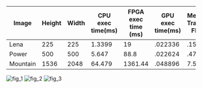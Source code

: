 |Image|Height|Width|CPU exec time(ms)| FPGA exec time (ms)| GPU exec time(ms)| Memory Transfer FPGA | Memory Transfer GPU (ms)| SpeedUp FPGA | SpeedUp GPU| FPGA Throughput (MB/s) | GPU Throughput (GB/s)|
|-----|------|-----|-----------------|--------------------|-----------------|----------------|--------------|------------------------|----------------------|----|----|
|Lena|225|225| 1.3399 | 19 | .022336 |.156 | .073792 | .07052| 60.0 |1515.6945| 2.7442|
|Power| 500 | 500 | 5.647 |88.8 | .022624| .47| .193376|.0636 | 249.6| 2607.95| 5.17127|
|Mountain| 1536 | 2048 |  64.479 | 1361.44 | .048896| 7.589| 1.26704 | .0474| 1318.70| 2538.24| 9.93095|



![fig_1](https://user-images.githubusercontent.com/84815326/231294317-9b150893-4017-41a9-a966-b7cf9ce3e5d4.png)
![fig_2](https://user-images.githubusercontent.com/84815326/231294321-09d3f51b-48ff-47ec-9d66-22af8a854edb.png)
![fig_3](https://user-images.githubusercontent.com/84815326/231294322-d71b41a0-afc0-43c5-97e4-9c9579d53004.png)
